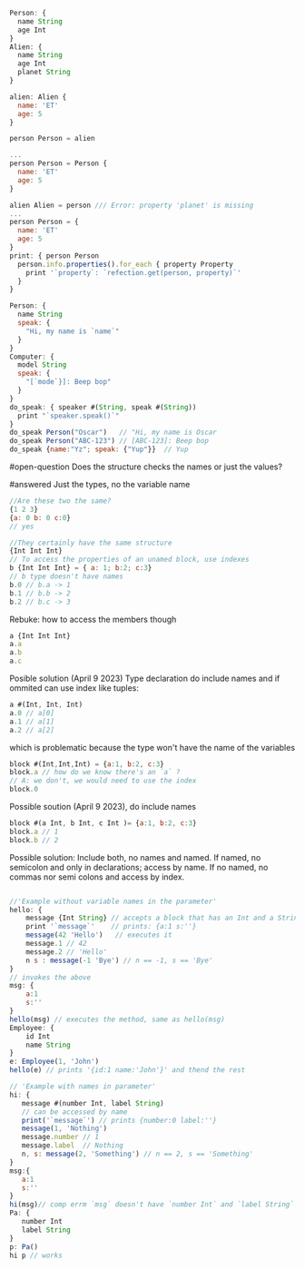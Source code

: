 ```javascript
Person: {
  name String
  age Int
}
Alien: {
  name String
  age Int
  planet String
}

alien: Alien { 
  name: 'ET'
  age: 5
}

person Person = alien 

... 
person Person = Person {
  name: 'ET'
  age: 5
}

alien Alien = person /// Error: property 'planet' is missing 
...
person Person = {
  name: 'ET'
  age: 5
}
print: { person Person 
  person.info.properties().for_each { property Property 
    print '`property`: `refection.get(person, property)`'
  }
}
 ```


```javascript
Person: {
  name String
  speak: { 
    "Hi, my name is `name`"
  }
}
Computer: {
  model String
  speak: {
    "[`mode`}]: Beep bop"
  }
}
do_speak: { speaker #(String, speak #(String))
  print "`speaker.speak()`"
}
do_speak Person("Oscar")   // "Hi, my name is Oscar
do_speak Person("ABC-123") // [ABC-123]: Beep bop
do_speak {name:"Yz"; speak: {"Yup"}}  // Yup
```


#open-question Does the structure checks the names or just the values? 

#answered  Just the types, no the variable name
```javascript
//Are these two the same? 
{1 2 3} 
{a: 0 b: 0 c:0}
// yes

//They certainly have the same structure
{Int Int Int}
// To access the properties of an unamed block, use indexes
b {Int Int Int} = { a: 1; b:2; c:3}
// b type doesn't have names
b.0 // b.a -> 1
b.1 // b.b -> 2
b.2 // b.c -> 3
```

Rebuke: how to access the members though
```javascript
a {Int Int Int}
a.a
a.b
a.c  
```

Posible solution (April 9 2023)
Type declaration do include names and if ommited can use index like tuples:
```javascript
a #(Int, Int, Int)
a.0 // a[0]
a.1 // a[1]
a.2 // a[2]
```

which is problematic because the type won't have the name of the variables

```javascript
block #(Int,Int,Int) = {a:1, b:2, c:3}
block.a // how do we know there's an `a` ? 
// A: we don't, we would need to use the index
block.0
```

Possible soution (April 9 2023), do include names
```javascript
block #(a Int, b Int, c Int )= {a:1, b:2, c:3}
block.a // 1
block.b // 2
```

Possible solution: Include both, no names and named. If named, no semicolon and only in declarations; access by name. If no named, no commas nor semi colons and access by index. 

```javascript

//'Example without variable names in the parameter'
hello: {
    message {Int String} // accepts a block that has an Int and a String
    print '`message`'    // prints: {a:1 s:''}
    message(42 'Hello')   // executes it
    message.1 // 42
    message.2 // 'Hello'
    n s : message(-1 'Bye') // n == -1, s == 'Bye'
}
// invokes the above
msg: {
    a:1
    s:''
}
hello(msg) // executes the method, same as hello(msg)
Employee: {
    id Int
    name String
}
e: Employee(1, 'John')
hello(e) // prints '{id:1 name:'John'}' and thend the rest

// 'Example with names in parameter'
hi: {
   message #(number Int, label String)
   // can be accessed by name 
   print('`message`') // prints {number:0 label:''}
   message(1, 'Nothing')
   message.number // 1
   message.label  // Nothing
   n, s: message(2, 'Something') // n == 2, s == 'Something'
}
msg:{
   a:1
   s:''
}
hi(msg)// comp errm `msg` doesn't have `number Int` and `label String` properties
Pa: {
   number Int
   label String
}
p: Pa()
hi p // works
```
